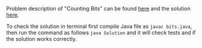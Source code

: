 Problem description of "Counting Bits" can be found [here](https://leetcode.com/problems/counting-bits/description) and the solution [here](https://github.com/aurimas13/Solutions-To-Problems/blob/main/LeetCode/Java%20Solutions/Counting%20Bits/bits.java).

To check the solution in terminal first compile Java file as `javac bits.java`, then run the command as follows `java Solution` and it will check tests and if the solution works correctly.
